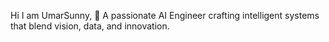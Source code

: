 Hi I am UmarSunny, 
💼 A passionate AI Engineer crafting intelligent systems that blend vision, data, and innovation.